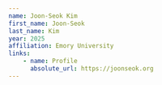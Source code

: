 ```yaml
---
name: Joon-Seok Kim
first_name: Joon-Seok
last_name: Kim
year: 2025
affiliation: Emory University
links:
    - name: Profile
      absolute_url: https://joonseok.org
---
```

